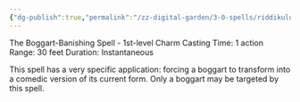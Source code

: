 ```yaml
---
{"dg-publish":true,"permalink":"/zz-digital-garden/3-0-spells/riddikulus/"}
---
```


The Boggart-Banishing Spell - 1st-level Charm 
Casting Time: 1 action 
Range: 30 feet 
Duration: Instantaneous 

This spell has a very specific application: forcing a boggart to transform into a comedic version of its current form. Only a boggart may be targeted by this spell.